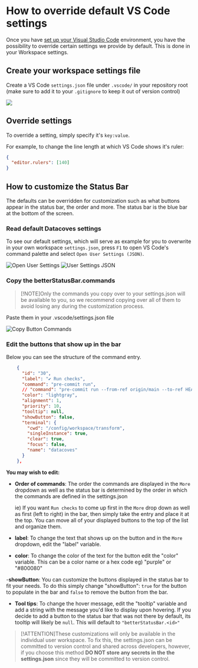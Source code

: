 # How to override default VS Code settings

Once you have [set up your Visual Studio Code](/how-tos/vscode/initial) environment, you have the possibility to override certain settings we provide by default. This is done in your Workspace settings.

## Create your workspace settings file

Create a VS Code `settings.json` file under `.vscode/` in your repository root (make sure to add it to your `.gitignore` to keep it out of version control)

![](./assets/create_workspace_settings.png)

## Override settings

To override a setting, simply specify it's `key:value`.

For example, to change the line length at which VS Code shows it's ruler:

```json
{
  "editor.rulers": [140]
}
```

## How to customize the Status Bar

The defaults can be overridden for customization such as what buttons appear in the status bar, the order and more. The status bar is the blue bar at the bottom of the screen.

### Read default Datacoves settings

To see our default settings, which will serve as example for you to overwrite in your own workspace `settings.json`, press `F1` to open VS Code's command palette and select `Open User Settings (JSON)`.

![Open User Settings](./assets/open_user_settings.png)
![User Settings JSON](./assets/user_settings_json.png)

### Copy the betterStatusBar.commands

>[!NOTE]Only the commands you copy over to your settings.json will be available to you, so we recommend copying over all of them to avoid losing any during the customization process. 

Paste them in your .vscode/settings.json file

![Copy Button Commands](./assets/vscode_copy_buttons.gif)

### Edit the buttons that show up in the bar

Below you can see the structure of the command entry.

```JSON
    {
      "id": "30",
      "label": "✔️ Run checks",
      "command": "pre-commit run",
      // "command": "pre-commit run --from-ref origin/main --to-ref HEAD",
      "color": "lightgray",
      "alignment": 1,
      "priority": 10,
      "tooltip": null,
      "showButton": false,
      "terminal": {
        "cwd": "/config/workspace/transform",
        "singleInstance": true,
        "clear": true,
        "focus": false,
        "name": "datacoves"
      }
    },
```
**You may wish to edit:**

- **Order of commands**: The order the commands are displayed in the `More` dropdown as well as the status bar is determined by the order in which the commands are defined in the settings.json
  
  ie) If you want `Run checks` to come up first in the `More` drop down as well as first (left to right) in the bar, then simply take the entry and place it at the top. You can move all of your displayed buttons to the top of the list and organize them.
  
- **label**: To change the text that shows up on the button and in the `More` dropdown, edit the "label" variable.
  
- **color**: To change the color of the text for the button edit the "color" variable. This can be a color name or a hex code eg) "purple" or "#800080"
  
-**showButton**: You can customize the buttons displayed in the status bar to fit your needs. To do this simply change "showButton": `true` for the button to populate in the bar and `false` to remove the button from the bar.
  
- **Tool tips**: To change the hover message, edit the "tooltip" variable and add a string with the message you'd like to display upon hovering. If you decide to add a button to the status bar that was not there by default, its tooltip will likely be `null`. This will default to `"betterStatusBar.<id>"`

>[!ATTENTION]These customizations will only be available in the individual user workspace. To fix this, the settings.json can be committed to version control and shared across developers, however, if you choose this method **DO NOT store any secrets in the the settings.json** since they will be committed to version control.
